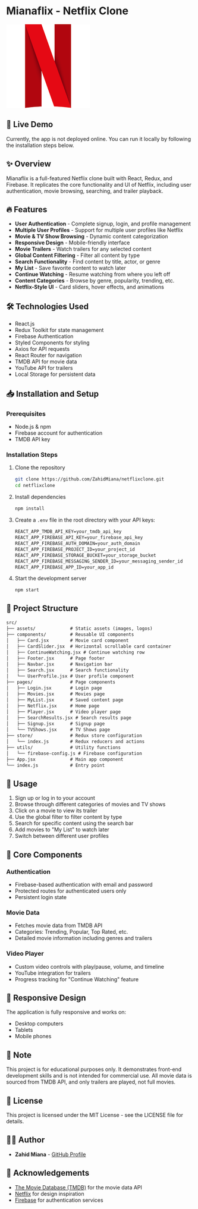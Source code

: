 # Mianaflix - Netflix Clone

![Mianaflix](./public/netflix.png)

## 📱 Live Demo
Currently, the app is not deployed online. You can run it locally by following the installation steps below.

## ✨ Overview
Mianaflix is a full-featured Netflix clone built with React, Redux, and Firebase. It replicates the core functionality and UI of Netflix, including user authentication, movie browsing, searching, and trailer playback.

## 🔥 Features
- **User Authentication** - Complete signup, login, and profile management
- **Multiple User Profiles** - Support for multiple user profiles like Netflix
- **Movie & TV Show Browsing** - Dynamic content categorization
- **Responsive Design** - Mobile-friendly interface
- **Movie Trailers** - Watch trailers for any selected content
- **Global Content Filtering** - Filter all content by type
- **Search Functionality** - Find content by title, actor, or genre
- **My List** - Save favorite content to watch later
- **Continue Watching** - Resume watching from where you left off
- **Content Categories** - Browse by genre, popularity, trending, etc.
- **Netflix-Style UI** - Card sliders, hover effects, and animations

## 🛠️ Technologies Used
- React.js
- Redux Toolkit for state management
- Firebase Authentication
- Styled Components for styling
- Axios for API requests
- React Router for navigation
- TMDB API for movie data
- YouTube API for trailers
- Local Storage for persistent data

## 📥 Installation and Setup

### Prerequisites
- Node.js & npm
- Firebase account for authentication
- TMDB API key

### Installation Steps
1. Clone the repository
   ```bash
   git clone https://github.com/ZahidMiana/netflixclone.git
   cd netflixclone
   ```

2. Install dependencies
   ```bash
   npm install
   ```

3. Create a `.env` file in the root directory with your API keys:
   ```
   REACT_APP_TMDB_API_KEY=your_tmdb_api_key
   REACT_APP_FIREBASE_API_KEY=your_firebase_api_key
   REACT_APP_FIREBASE_AUTH_DOMAIN=your_auth_domain
   REACT_APP_FIREBASE_PROJECT_ID=your_project_id
   REACT_APP_FIREBASE_STORAGE_BUCKET=your_storage_bucket
   REACT_APP_FIREBASE_MESSAGING_SENDER_ID=your_messaging_sender_id
   REACT_APP_FIREBASE_APP_ID=your_app_id
   ```

4. Start the development server
   ```bash
   npm start
   ```

## 📂 Project Structure
```
src/
├── assets/             # Static assets (images, logos)
├── components/         # Reusable UI components
│   ├── Card.jsx        # Movie card component
│   ├── CardSlider.jsx  # Horizontal scrollable card container
│   ├── ContinueWatching.jsx # Continue watching row
│   ├── Footer.jsx      # Page footer
│   ├── Navbar.jsx      # Navigation bar
│   ├── Search.jsx      # Search functionality
│   └── UserProfile.jsx # User profile component
├── pages/              # Page components
│   ├── Login.jsx       # Login page
│   ├── Movies.jsx      # Movies page
│   ├── MyList.jsx      # Saved content page
│   ├── Netflix.jsx     # Home page
│   ├── Player.jsx      # Video player page
│   ├── SearchResults.jsx # Search results page
│   ├── Signup.jsx      # Signup page
│   └── TVShows.jsx     # TV Shows page
├── store/              # Redux store configuration
│   └── index.js        # Redux reducers and actions
├── utils/              # Utility functions
│   └── firebase-config.js # Firebase configuration
├── App.jsx             # Main app component
└── index.js            # Entry point
```

## 🚀 Usage
1. Sign up or log in to your account
2. Browse through different categories of movies and TV shows
3. Click on a movie to view its trailer
4. Use the global filter to filter content by type
5. Search for specific content using the search bar
6. Add movies to "My List" to watch later
7. Switch between different user profiles

## 🧩 Core Components

### Authentication
- Firebase-based authentication with email and password
- Protected routes for authenticated users only
- Persistent login state

### Movie Data
- Fetches movie data from TMDB API
- Categories: Trending, Popular, Top Rated, etc.
- Detailed movie information including genres and trailers

### Video Player
- Custom video controls with play/pause, volume, and timeline
- YouTube integration for trailers
- Progress tracking for "Continue Watching" feature

## 📱 Responsive Design
The application is fully responsive and works on:
- Desktop computers
- Tablets
- Mobile phones

## 📝 Note
This project is for educational purposes only. It demonstrates front-end development skills and is not intended for commercial use. All movie data is sourced from TMDB API, and only trailers are played, not full movies.

## 📜 License
This project is licensed under the MIT License - see the LICENSE file for details.

## 👨‍💻 Author
- **Zahid Miana** - [GitHub Profile](https://github.com/ZahidMiana)

## 🙏 Acknowledgements
- [The Movie Database (TMDB)](https://www.themoviedb.org/) for the movie data API
- [Netflix](https://www.netflix.com/) for design inspiration
- [Firebase](https://firebase.google.com/) for authentication services
